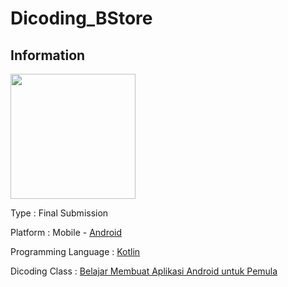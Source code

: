 # Dicoding_BStore

## Information
<img src="https://1000logos.net/wp-content/uploads/2016/10/Android-Logo.png" width="200" />

Type                  : Final Submission

Platform              : Mobile - [Android](https://www.android.com/intl/id_id/)

Programming Language  : [Kotlin](https://developer.android.com/kotlin?hl=id)

Dicoding Class        : [Belajar Membuat Aplikasi Android untuk Pemula](https://www.dicoding.com/academies/51)
